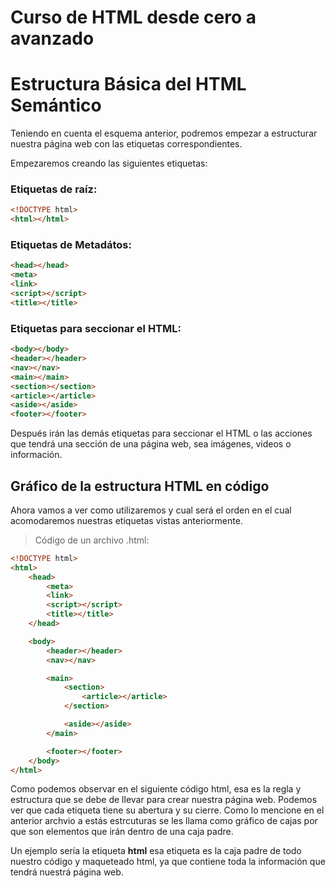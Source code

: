 # Curso de HTML desde cero a avanzado

# Estructura Básica del HTML Semántico
Teniendo en cuenta el esquema anterior, podremos empezar a estructurar nuestra página web con las etiquetas correspondientes.

Empezaremos creando las siguientes etiquetas:

### Etiquetas de raíz:
```html
<!DOCTYPE html>
<html></html>
```

### Etiquetas de Metadátos:
```html
<head></head>
<meta>
<link>
<script></script>
<title></title>
```

### Etiquetas para seccionar el HTML:
```html
<body></body>
<header></header>
<nav></nav>
<main></main>
<section></section>
<article></article>
<aside></aside>
<footer></footer>
```

Después irán las demás etiquetas para seccionar el HTML o las acciones que tendrá una sección de una página web, sea imágenes, videos o información.

## Gráfico de la estructura HTML en código
Ahora vamos a ver como utilizaremos y cual será el orden en el cual acomodaremos nuestras etiquetas vistas anteriormente.

> Código de un archivo .html:

```html
<!DOCTYPE html>
<html>
    <head>
        <meta>
        <link>
        <script></script>
        <title></title>
    </head>

    <body>
        <header></header>
        <nav></nav>

        <main>
            <section>
                <article></article>
            </section>

            <aside></aside>
        </main>

        <footer></footer>
    </body>
</html>
```

Como podemos observar en el siguiente código html, esa es la regla y estructura que se debe de llevar para crear nuestra página web. Podemos ver que cada etiqueta tiene su abertura y su cierre. Como lo mencione en el anterior archvio a estás estrcuturas se les llama como gráfico de cajas por que son elementos que irán dentro de una caja padre.

Un ejemplo sería la etiqueta **html** esa etiqueta es la caja padre de todo nuestro código y maqueteado html, ya que contiene toda la información que tendrá nuestrá página web.